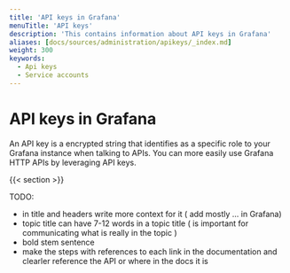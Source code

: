 ```yaml
---
title: 'API keys in Grafana'
menuTitle: 'API keys'
description: 'This contains information about API keys in Grafana'
aliases: [docs/sources/administration/apikeys/_index.md]
weight: 300
keywords:
  - Api keys
  - Service accounts
---
```


# API keys in Grafana

An API key is a encrypted string that identifies as a specific role to your Grafana instance when talking to APIs. You can more easily use Grafana HTTP APIs by leveraging API keys.

{{< section >}}

TODO:

- in title and headers write more context for it ( add mostly ... in Grafana)
- topic title can have 7-12 words in a topic title ( is important for communicating what is really in the topic )
- bold stem sentence
- make the steps with references to each link in the documentation and clearler reference the API or where in the docs it is
